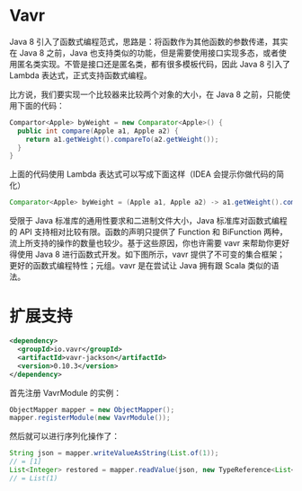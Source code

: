 # Vavr

Java 8 引入了函数式编程范式，思路是：将函数作为其他函数的参数传递，其实在 Java 8 之前，Java 也支持类似的功能，但是需要使用接口实现多态，或者使用匿名类实现。不管是接口还是匿名类，都有很多模板代码，因此 Java 8 引入了 Lambda 表达式，正式支持函数式编程。

比方说，我们要实现一个比较器来比较两个对象的大小，在 Java 8 之前，只能使用下面的代码：

```java
Compartor<Apple> byWeight = new Comparator<Apple>() {
  public int compare(Apple a1, Apple a2) {
    return a1.getWeight().compareTo(a2.getWeight());
  }
}
```

上面的代码使用 Lambda 表达式可以写成下面这样（IDEA 会提示你做代码的简化）

```java
Comparator<Apple> byWeight = (Apple a1, Apple a2) -> a1.getWeight().compareTo(a2.getWeight());
```

受限于 Java 标准库的通用性要求和二进制文件大小，Java 标准库对函数式编程的 API 支持相对比较有限。函数的声明只提供了 Function 和 BiFunction 两种，流上所支持的操作的数量也较少。基于这些原因，你也许需要 vavr 来帮助你更好得使用 Java 8 进行函数式开发。如下图所示，vavr 提供了不可变的集合框架；更好的函数式编程特性；元组。vavr 是在尝试让 Java 拥有跟 Scala 类似的语法。

# 扩展支持

```xml
<dependency>
  <groupId>io.vavr</groupId>
  <artifactId>vavr-jackson</artifactId>
  <version>0.10.3</version>
</dependency>
```

首先注册 VavrModule 的实例：

```java
ObjectMapper mapper = new ObjectMapper();
mapper.registerModule(new VavrModule());
```

然后就可以进行序列化操作了：

```java
String json = mapper.writeValueAsString(List.of(1));
// = [1]
List<Integer> restored = mapper.readValue(json, new TypeReference<List<Integer>>() {});
// = List(1)
```
